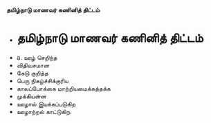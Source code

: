 **தமிழ்நாடு மாணவர் கணினித் திட்டம்**
- # தமிழ்நாடு மாணவர் கணினித் திட்டம்
- a. ஊழ் செறிந்த
- விதிவசமான
- கேடு குறித்த
- பெரு நிகழ்ச்சிக்குரிய
- காலப்போக்கை மாற்றியமைக்கத்தக்க
- முக்கியன்ன
- ஊழால் இயக்கப்படுகிற
- ஊழாற்றல் காட்டுகிற.

